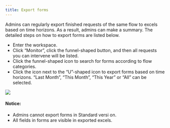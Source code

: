 ```yaml
---
title: Export forms
---
```


Admins can regularly export finished requests of the same flow to excels based on time horizons. As a result, admins can make a summary. The detailed steps on how to export forms are listed below.

- Enter the workspace.
- Click “Monitor”, click the funnel-shaped button, and then all requests you can intervene will be listed.
- Click the funnel-shaped icon to search for forms according to flow categories.
- Click the icon next to the “U”-shaped icon to export forms based on time horizons. “Last Month”, “This Month”, “This Year” or “All” can be selected.

![](/assets/us/workflow/excel1.png)
#### Notice:
- Admins cannot export forms in Standard versi on.
- All fields in forms are visible in exported excels.

